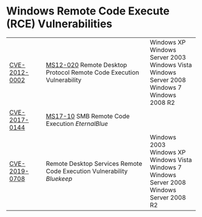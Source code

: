 # Windows Remote Code Execute (RCE) Vulnerabilities  

| | | |
|---|---|---|  
|[CVE-2012-0002]()|[MS12-020](https://docs.microsoft.com/en-us/security-updates/securitybulletins/2012/ms12-020) Remote Desktop Protocol Remote Code Execution Vulnerability |Windows XP<br>Windows Server 2003<br>Windows Vista<br>Windows Server 2008<br>Windows 7<br>Windows 2008 R2 |
|[CVE-2017-0144](https://cve.mitre.org/cgi-bin/cvename.cgi?name=CVE-2017-0144)|[MS17-10](https://docs.microsoft.com/en-us/security-updates/securitybulletins/2017/ms17-010) SMB Remote Code Execution *EternalBlue*| |
|[CVE-2019-0708](https://cve.mitre.org/cgi-bin/cvename.cgi?name=CVE-2019-0708)|Remote Desktop Services Remote Code Execution Vulnerability  *Bluekeep* |Windows 2003<br>Windows XP<br>Windows Vista<br>Windows 7<br>Windows Server 2008<br>Windows Server 2008 R2|    
